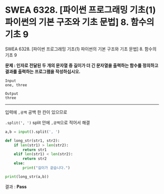 # SWEA 6328. [파이썬 프로그래밍 기초(1) 파이썬의 기본 구조와 기초 문법] 8. 함수의 기초 9

SWEA 6328. [파이썬 프로그래밍 기초(1) 파이썬의 기본 구조와 기초 문법] 8. 함수의 기초 9



**문제 : 인자로 전달된 두 개의 문자열 중 길이가 더 긴 문자열을 출력하는 함수를 정의하고 결과를 출력하는 프로그램을 작성하십시오.**

```
Input
one, three

Output
three
```

---

입력에 `,공백` 공백 한 칸이 있으므로

`.split(', ')` split 안에 `,공백`으로 적어서 해결

```python
a,b = input().split(', ')

def long_str(str1, str2):
    if len(str1) > len(str2):
        return str1
    elif len(str1) < len(str2):
        return str2
    else:
        print("길이가 같습니다.")

print(long_str(a,b))
```

결과 : **Pass**